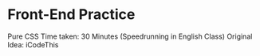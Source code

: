# Front-End Practice

Pure CSS
Time taken: 30 Minutes (Speedrunning in English Class)
Original Idea: iCodeThis
